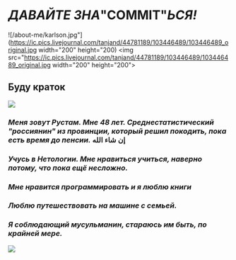 # *ДАВАЙТЕ ЗНА*"COMMIT"*ЬСЯ!*

![/about-me/karlson.jpg"](https://ic.pics.livejournal.com/tanjand/44781189/103446489/103446489_original.jpg width="200" height="200)
<img src="https://ic.pics.livejournal.com/tanjand/44781189/103446489/103446489_original.jpg width="200" height="200">
## Буду краток

![](http://d.ibtimes.co.uk/en/full/1446188/vladimir-putin.jpg)

### *Меня зовут Рустам. Мне 48 лет. Среднестатистический "россиянин" из провинции, который решил покодить, пока есть время до пенсии.* إن شاء الله

### _Учусь в Нетологии. Мне нравиться учиться, наверно потому, что пока ещё несложно._

### _Мне нравится программировать и я люблю книги_

### _Люблю путешествовать на машине с семьей._

### *Я соблюдающий мусульманин, стараюсь им быть, по крайней мере.*
![](https://thumbs.dreamstime.com/b/стороны-благословил-смайлик-высокое-качество-на-стороне-белого-vectoremoji-183418228.jpg)
